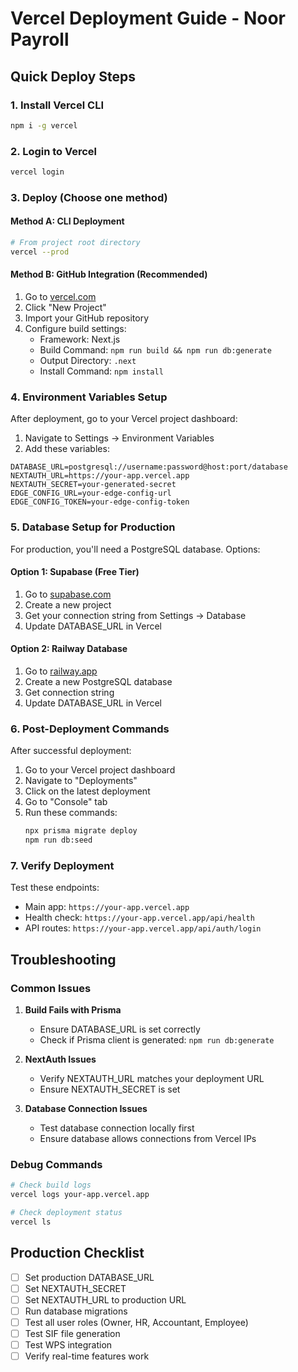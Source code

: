 # Vercel Deployment Guide - Noor Payroll

## Quick Deploy Steps

### 1. Install Vercel CLI
```bash
npm i -g vercel
```

### 2. Login to Vercel
```bash
vercel login
```

### 3. Deploy (Choose one method)

#### Method A: CLI Deployment
```bash
# From project root directory
vercel --prod
```

#### Method B: GitHub Integration (Recommended)
1. Go to [vercel.com](https://vercel.com)
2. Click "New Project"
3. Import your GitHub repository
4. Configure build settings:
   - Framework: Next.js
   - Build Command: `npm run build && npm run db:generate`
   - Output Directory: `.next`
   - Install Command: `npm install`

### 4. Environment Variables Setup
After deployment, go to your Vercel project dashboard:
1. Navigate to Settings → Environment Variables
2. Add these variables:

```
DATABASE_URL=postgresql://username:password@host:port/database
NEXTAUTH_URL=https://your-app.vercel.app
NEXTAUTH_SECRET=your-generated-secret
EDGE_CONFIG_URL=your-edge-config-url
EDGE_CONFIG_TOKEN=your-edge-config-token
```

### 5. Database Setup for Production
For production, you'll need a PostgreSQL database. Options:

#### Option 1: Supabase (Free Tier)
1. Go to [supabase.com](https://supabase.com)
2. Create a new project
3. Get your connection string from Settings → Database
4. Update DATABASE_URL in Vercel

#### Option 2: Railway Database
1. Go to [railway.app](https://railway.app)
2. Create a new PostgreSQL database
3. Get connection string
4. Update DATABASE_URL in Vercel

### 6. Post-Deployment Commands
After successful deployment:
1. Go to your Vercel project dashboard
2. Navigate to "Deployments"
3. Click on the latest deployment
4. Go to "Console" tab
5. Run these commands:
   ```bash
   npx prisma migrate deploy
   npm run db:seed
   ```

### 7. Verify Deployment
Test these endpoints:
- Main app: `https://your-app.vercel.app`
- Health check: `https://your-app.vercel.app/api/health`
- API routes: `https://your-app.vercel.app/api/auth/login`

## Troubleshooting

### Common Issues

1. **Build Fails with Prisma**
   - Ensure DATABASE_URL is set correctly
   - Check if Prisma client is generated: `npm run db:generate`

2. **NextAuth Issues**
   - Verify NEXTAUTH_URL matches your deployment URL
   - Ensure NEXTAUTH_SECRET is set

3. **Database Connection Issues**
   - Test database connection locally first
   - Ensure database allows connections from Vercel IPs

### Debug Commands
```bash
# Check build logs
vercel logs your-app.vercel.app

# Check deployment status
vercel ls
```

## Production Checklist
- [ ] Set production DATABASE_URL
- [ ] Set NEXTAUTH_SECRET
- [ ] Set NEXTAUTH_URL to production URL
- [ ] Run database migrations
- [ ] Test all user roles (Owner, HR, Accountant, Employee)
- [ ] Test SIF file generation
- [ ] Test WPS integration
- [ ] Verify real-time features work
